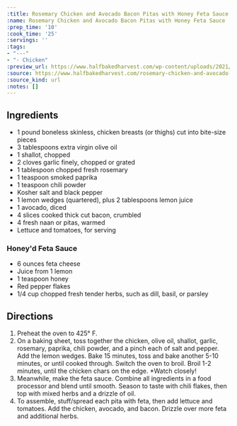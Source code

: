 ```yaml
---
:title: Rosemary Chicken and Avocado Bacon Pitas with Honey Feta Sauce
:name: Rosemary Chicken and Avocado Bacon Pitas with Honey Feta Sauce
:prep_time: '10'
:cook_time: '25'
:servings: ''
:tags:
- "---"
- "- Chicken"
:preview_url: https://www.halfbakedharvest.com/wp-content/uploads/2021/05/Rosemary-Chicken-and-Avocado-Bacon-Pitas-with-Honey-Feta-Sauce-6.jpg
:source: https://www.halfbakedharvest.com/rosemary-chicken-and-avocado-bacon-pitas/
:source_kind: url
:notes: []
---
```


## Ingredients
- 1 pound boneless skinless, chicken breasts (or thighs) cut into bite-size pieces
- 3 tablespoons extra virgin olive oil
- 1  shallot, chopped
- 2 cloves garlic finely, chopped or grated
- 1 tablespoon chopped fresh rosemary
- 1 teaspoon smoked paprika
- 1 teaspoon chili powder
- Kosher salt and black pepper
- 1  lemon wedges (quartered), plus 2 tablespoons lemon juice
- 1  avocado, diced
- 4 slices cooked thick cut bacon, crumbled
- 4  fresh naan or pitas, warmed
- Lettuce and tomatoes, for serving

### Honey'd Feta Sauce 
- 6 ounces feta cheese
- Juice from 1 lemon
- 1 teaspoon honey
- Red pepper flakes
- 1/4 cup chopped fresh tender herbs, such as dill, basil, or parsley


## Directions
1. Preheat the oven to 425° F.
2. On a baking sheet, toss together the chicken, olive oil, shallot, garlic, rosemary, paprika, chili powder, and a pinch each of salt and pepper. Add the lemon wedges. Bake 15 minutes, toss and bake another 5-10 minutes, or until cooked through. Switch the oven to broil. Broil 1-2 minutes, until the chicken chars on the edge. *Watch closely!
3. Meanwhile, make the feta sauce. Combine all ingredients in a food processor and blend until smooth. Season to taste with chili flakes, then top with mixed herbs and a drizzle of oil.
4. To assemble, stuff/spread each pita with feta, then add lettuce and tomatoes. Add the chicken, avocado, and bacon. Drizzle over more feta and additional herbs.
